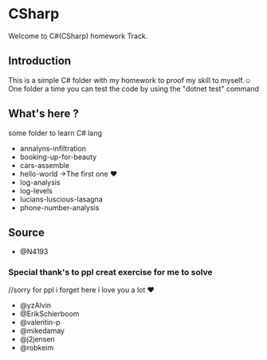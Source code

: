 # CSharp
Welcome to C#(CSharp) homework Track.

## Introduction
This is a simple C# folder with my homework to proof my skill to myself.☺
One folder a time you can test the code by using the "dotnet test" command 

## What's here ?
some folder to learn C# lang 
- annalyns-infiltration
- booking-up-for-beauty
- cars-assemble
- hello-world ->The first one ♥
- log-analysis
- log-levels
- lucians-luscious-lasagna
- phone-number-analysis

## Source
- @N4193

### Special thank's to ppl creat exercise for me to solve 
//sorry for ppl i forget here i love you a lot ♥
- @yzAlvin
- @ErikSchierboom
- @valentin-p
- @mikedamay
- @j2jensen
- @robkeim